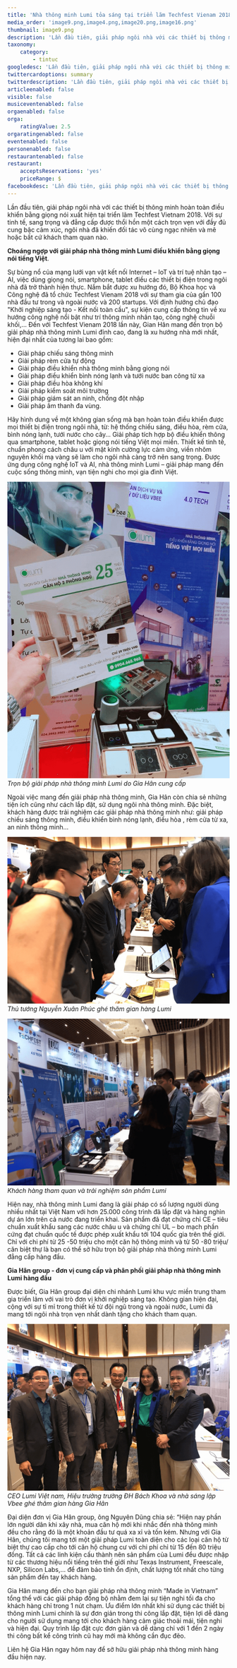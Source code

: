 ```yaml
---
title: 'Nhà thông minh Lumi tỏa sáng tại triển lãm Techfest Vienam 2018 '
media_order: 'image9.png,image4.png,image20.png,image16.png'
thumbnail: image9.png
description: 'Lần đầu tiên, giải pháp ngôi nhà với các thiết bị thông minh hoàn toàn điều khiển bằng giọng nói xuất hiện tại triển lãm Techfest Vietnam 2018. Với sự tinh tế, sang trọng và đẳng cấp được thổi hồn một cách trọn vẹn với đầy đủ cung bậc cảm xúc, ngôi nhà đã khiến đối tác vô cùng ngạc nhiên và mê hoặc bất cứ khách tham quan nào.'
taxonomy:
    category:
        - tintuc
googledesc: 'Lần đầu tiên, giải pháp ngôi nhà với các thiết bị thông minh hoàn toàn điều khiển bằng giọng nói xuất hiện tại triển lãm Techfest Vietnam 2018. Với sự tinh tế, sang trọng và đẳng cấp được thổi hồn một cách trọn vẹn với đầy đủ cung bậc cảm xúc, ngôi nhà đã khiến đối tác vô cùng ngạc nhiên và mê hoặc bất cứ khách tham quan nào.'
twittercardoptions: summary
twitterdescription: 'Lần đầu tiên, giải pháp ngôi nhà với các thiết bị thông minh hoàn toàn điều khiển bằng giọng nói xuất hiện tại triển lãm Techfest Vietnam 2018. Với sự tinh tế, sang trọng và đẳng cấp được thổi hồn một cách trọn vẹn với đầy đủ cung bậc cảm xúc, ngôi nhà đã khiến đối tác vô cùng ngạc nhiên và mê hoặc bất cứ khách tham quan nào.'
articleenabled: false
visible: false
musiceventenabled: false
orgaenabled: false
orga:
    ratingValue: 2.5
orgaratingenabled: false
eventenabled: false
personenabled: false
restaurantenabled: false
restaurant:
    acceptsReservations: 'yes'
    priceRange: $
facebookdesc: 'Lần đầu tiên, giải pháp ngôi nhà với các thiết bị thông minh hoàn toàn điều khiển bằng giọng nói xuất hiện tại triển lãm Techfest Vietnam 2018. Với sự tinh tế, sang trọng và đẳng cấp được thổi hồn một cách trọn vẹn với đầy đủ cung bậc cảm xúc, ngôi nhà đã khiến đối tác vô cùng ngạc nhiên và mê hoặc bất cứ khách tham quan nào.'
---
```


Lần đầu tiên, giải pháp ngôi nhà với các thiết bị thông minh hoàn toàn điều khiển bằng giọng nói xuất hiện tại triển lãm Techfest Vietnam 2018. Với sự tinh tế, sang trọng và đẳng cấp được thổi hồn một cách trọn vẹn với đầy đủ cung bậc cảm xúc, ngôi nhà đã khiến đối tác vô cùng ngạc nhiên và mê hoặc bất cứ khách tham quan nào.

**Choáng ngợp với giải pháp nhà thông minh Lumi điều khiển bằng giọng nói tiếng Việt**.

Sự bùng nổ của mạng lưới vạn vật kết nối Internet – IoT và trí tuệ nhân tạo – AI, việc dùng giọng nói, smartphone, tablet điều các thiết bị điện trong ngôi nhà đã trở thành hiện thực. Nắm bắt được xu hướng đó, Bộ Khoa học và Công nghệ đã tổ chức Techfest Vienam 2018 với sự tham gia của gần 100 nhà đầu tư trong và ngoài nước và 200 startups. Với định hướng chủ đạo "Khởi nghiệp sáng tạo - Kết nối toàn cầu", sự kiện cung cấp thông tin về xu hướng công nghệ nổi bật như trí thông minh nhân tạo, công nghệ chuỗi khối,…
Đến với Techfest Vienam 2018 lần này, Gian Hân mang đến trọn bộ giải pháp nhà thông minh Lumi đỉnh cao, đang là xu hướng nhà mới nhất, hiện đại nhất của tương lai bao gồm:
* Giải pháp chiếu sáng thông minh
* Giải pháp rèm cửa tự động
* Giải pháp điều khiển nhà thông minh bằng giọng nói
* Giải pháp điều khiển bình nóng lạnh và tưới nước ban công từ xa
* Giải pháp điều hòa không khí
* Giải pháp kiểm soát môi trường
* Giải pháp giám sát an ninh, chống đột nhập
* Giải pháp âm thanh đa vùng.

Hãy hình dung về một không gian sống mà bạn hoàn toàn điều khiển được mọi thiết bị điện trong ngôi nhà, từ: hệ thống chiếu sáng, điều hòa, rèm cửa, bình nóng lạnh, tưới nước cho cây… Giải pháp tích hợp bộ điều khiển thông qua smartphone, tablet hoặc giọng nói tiếng Việt mọi miền. Thiết kế tinh tế, chuẩn phong cách châu  u với mặt kính cường lực cảm ứng, viền nhôm nguyên khối mạ vàng sẽ làm cho ngôi nhà càng trở nên sang trọng. Được ứng dụng công nghệ IoT và AI, nhà thông minh Lumi – giải pháp mang đến cuộc sống thông minh, vạn tiện nghi cho mọi gia đình Việt.

![Trọn bộ giải pháp nhà thông minh Lumi do Gia Hân cung cấp](image9.png)
_Trọn bộ giải pháp nhà thông minh Lumi do Gia Hân cung cấp_

Ngoài việc mang đến giải pháp nhà thông minh, Gia Hân còn chia sẻ những tiện ích cũng như cách lắp đặt, sử dụng ngôi nhà thông minh. Đặc biệt, khách hàng được trải nghiệm các giải pháp nhà thông minh như: giải pháp chiếu sáng thông minh, điều khiển bình nóng lạnh, điều hòa , rèm cửa từ xa, an ninh thông minh... 

![Thủ tướng Nguyễn Xuân Phúc ghé thăm gian hàng Lumi](image4.png)
_Thủ tướng Nguyễn Xuân Phúc ghé thăm gian hàng Lumi_

![Khách hàng tham quan và trải nghiệm sản phẩm Lumi](image20.png)
_Khách hàng tham quan và trải nghiệm sản phẩm Lumi_

Hiện nay, nhà thông minh Lumi đang là giải pháp có số lượng người dùng nhiều nhất tại Việt Nam với hơn 25.000 công trình đã lắp đặt và hàng nghìn dự án lớn trên cả nước đang triển khai. Sản phẩm đã đạt chứng chỉ CE – tiêu chuẩn xuất khẩu sang các nước châu  u và chứng chỉ UL – bo mạch phần cứng đạt chuẩn quốc tế được phép xuất khẩu tới 104 quốc gia trên thế giới. Chỉ với chi phí từ 25 -50 triệu cho một căn hộ thông minh và từ 50 -80 triệu/ căn biệt thự là bạn có thể sở hữu trọn bộ giải pháp nhà thông minh Lumi đẳng cấp hàng đầu.

**Gia Hân group - đơn vị cung cấp và phân phối giải pháp nhà thông minh Lumi hàng đầu**

Được biết, Gia Hân group đại diện chi nhánh Lumi khu vực miền trung tham gia triển lãm với vai trò đơn vị khởi nghiệp sáng tạo. Không gian hiện đại, cộng với sự tỉ mỉ trong thiết kế từ đội ngũ trong và ngoài nước, Lumi đã mang tới ngôi nhà trọn vẹn nhất dành tặng cho khách tham quạn.

![CEO Lumi Việt nam, Hiệu trưởng trường ĐH Bách Khoa và nhà sáng lập Vbee ghé thăm gian hàng Gia Hân](image16.png)
_CEO Lumi Việt nam, Hiệu trưởng trường ĐH Bách Khoa và nhà sáng lập Vbee ghé thăm gian hàng Gia Hân_

Đại diện đơn vị Gia Hân group, ông Nguyên Dũng chia sẻ: “Hiện nay phần lớn người dân khi xây nhà, mua căn hộ mới khi nhắc đến nhà thông minh đều cho rằng đó là một khoản đầu tư quá xa xỉ và tốn kém. Nhưng với Gia Hân, chúng tôi mang tới một giải pháp Lumi  toàn diện cho các loại căn hộ từ biệt thự cao cấp cho tới căn hộ chung cư với chi phí chỉ từ 15 đến 80 triệu đồng. Tất cả các linh kiện cấu thành nên sản phẩm của Lumi đều được nhập từ các thương hiệu nổi tiếng trên thế giới như Texas Instrument, Freescale, NXP, Silicon Labs,… để đảm bảo tính ổn định, chất lượng tốt nhất cho từng sản phẩm đến tay khách hàng.

Gia Hân mang đến cho bạn giải pháp nhà thông minh “Made in Vietnam” tổng thể với các giải pháp đồng bộ nhằm đem lại sự tiện nghi tối đa cho khách hàng chỉ trong 1 nút chạm. Ưu điểm lớn nhất khi sử dụng các thiết bị thông minh Lumi chính là sự đơn giản trong thi công lắp đặt, tiện lợi dễ dàng cho người sử dụng mang tới cho khách hàng cảm giác thoải mái, tiện nghi và hiện đại.  Quy trình lắp đặt cực đơn giản và dễ dàng chỉ với 1 đến 2 ngày thi công bất kể công trình cũ hay mới mà không cần đục đẽo.

Liên hệ Gia Hân ngay hôm nay để sở hữu giải pháp nhà thông minh hàng đầu hiện nay. 


